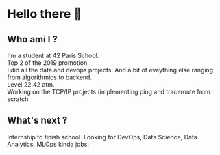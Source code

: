 # Hello there 👋
## Who ami I ?
I'm a student at 42 Paris School.<br>
Top 2 of the 2019 promotion.<br>
I did all the data and devops projects. And a bit of eveything else ranging from algorithmics to backend.<br>
Level 22.42 atm.<br>
Working on the TCP/IP projects (implementing ping and traceroute from scratch.<br>
## What's next ?
Internship to finish school. Looking for DevOps, Data Science, Data Analytics, MLOps kinda jobs.
